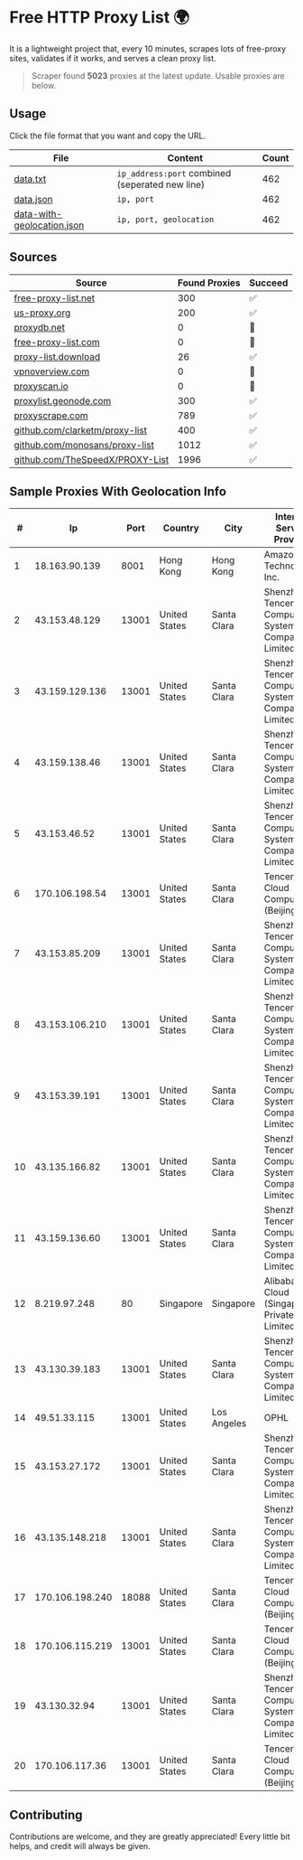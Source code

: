 
# Free HTTP Proxy List 🌍

It is a lightweight project that, every 10 minutes, scrapes lots of free-proxy sites, validates if it works, and serves a clean proxy list.


> Scraper found **5023** proxies at the latest update. Usable proxies are below.

## Usage

Click the file format that you want and copy the URL.


|File|Content|Count|
|----|-------|-----|
|[data.txt](https://raw.githubusercontent.com/themiralay/Proxy-List-World/master/data.txt)|`ip_address:port` combined (seperated new line)|462|
|[data.json](https://raw.githubusercontent.com/themiralay/Proxy-List-World/master/data.json)|`ip, port`|462|
|[data-with-geolocation.json](https://raw.githubusercontent.com/themiralay/Proxy-List-World/master/data-with-geolocation.json)|`ip, port, geolocation`|462|

## Sources

|Source|Found Proxies|Succeed|
|------|-------------|-------|
|[free-proxy-list.net](https://free-proxy-list.net)|300|✅|
|[us-proxy.org](https://www.us-proxy.org)|200|✅|
|[proxydb.net](http://proxydb.net)|0|🚫|
|[free-proxy-list.com](https://free-proxy-list.com/?page=&port=&type%5B%5D=http&type%5B%5D=https&up_time=0&search=Search)|0|🚫|
|[proxy-list.download](https://www.proxy-list.download/HTTP)|26|✅|
|[vpnoverview.com](https://vpnoverview.com/privacy/anonymous-browsing/free-proxy-servers)|0|🚫|
|[proxyscan.io](https://www.proxyscan.io)|0|🚫|
|[proxylist.geonode.com](https://proxylist.geonode.com/api/proxy-list?limit=300&page=1&sort_by=lastChecked&sort_type=desc&protocols=http,https)|300|✅|
|[proxyscrape.com](https://api.proxyscrape.com/v2/?request=displayproxies&protocol=http&timeout=10000&country=all&ssl=all&anonymity=all)|789|✅|
|[github.com/clarketm/proxy-list](https://raw.githubusercontent.com/clarketm/proxy-list/master/proxy-list-raw.txt)|400|✅|
|[github.com/monosans/proxy-list](https://raw.githubusercontent.com/monosans/proxy-list/main/proxies/http.txt)|1012|✅|
|[github.com/TheSpeedX/PROXY-List](https://raw.githubusercontent.com/TheSpeedX/PROXY-List/master/http.txt)|1996|✅|


## Sample Proxies With Geolocation Info

|#|Ip|Port|Country|City|Internet Service Provider|
|-|--|----|-------|----|-------------------------|
|1|18.163.90.139|8001|Hong Kong|Hong Kong|Amazon Technologies Inc.|
|2|43.153.48.129|13001|United States|Santa Clara|Shenzhen Tencent Computer Systems Company Limited|
|3|43.159.129.136|13001|United States|Santa Clara|Shenzhen Tencent Computer Systems Company Limited|
|4|43.159.138.46|13001|United States|Santa Clara|Shenzhen Tencent Computer Systems Company Limited|
|5|43.153.46.52|13001|United States|Santa Clara|Shenzhen Tencent Computer Systems Company Limited|
|6|170.106.198.54|13001|United States|Santa Clara|Tencent Cloud Computing (Beijing) Co|
|7|43.153.85.209|13001|United States|Santa Clara|Shenzhen Tencent Computer Systems Company Limited|
|8|43.153.106.210|13001|United States|Santa Clara|Shenzhen Tencent Computer Systems Company Limited|
|9|43.153.39.191|13001|United States|Santa Clara|Shenzhen Tencent Computer Systems Company Limited|
|10|43.135.166.82|13001|United States|Santa Clara|Shenzhen Tencent Computer Systems Company Limited|
|11|43.159.136.60|13001|United States|Santa Clara|Shenzhen Tencent Computer Systems Company Limited|
|12|8.219.97.248|80|Singapore|Singapore|Alibaba Cloud (Singapore) Private Limited|
|13|43.130.39.183|13001|United States|Santa Clara|Shenzhen Tencent Computer Systems Company Limited|
|14|49.51.33.115|13001|United States|Los Angeles|OPHL|
|15|43.153.27.172|13001|United States|Santa Clara|Shenzhen Tencent Computer Systems Company Limited|
|16|43.135.148.218|13001|United States|Santa Clara|Shenzhen Tencent Computer Systems Company Limited|
|17|170.106.198.240|18088|United States|Santa Clara|Tencent Cloud Computing (Beijing) Co|
|18|170.106.115.219|13001|United States|Santa Clara|Tencent Cloud Computing (Beijing) Co|
|19|43.130.32.94|13001|United States|Santa Clara|Shenzhen Tencent Computer Systems Company Limited|
|20|170.106.117.36|13001|United States|Santa Clara|Tencent Cloud Computing (Beijing) Co|



## Contributing

Contributions are welcome, and they are greatly appreciated! Every
little bit helps, and credit will always be given.

